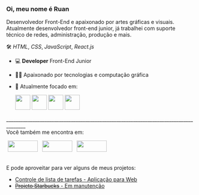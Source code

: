 ### Oi, meu nome é Ruan
Desenvolvedor Front-End e apaixonado por artes gráficas e visuais.<br>
Atualmente desenvolvedor front-end junior, já trabalhei com suporte<br> técnico de redes, 
administração, produção e mais.

🛠️ *HTML*, *CSS*, *JavaScript*, *React.js*

- 💻 **Developer** Front-End Junior
- 👨‍💻 Apaixonado por tecnologias e computação gráfica
- 🎯 Atualmente focado em:

  <div>
    <img width='40px auto' src="https://cdn.jsdelivr.net/gh/devicons/devicon@latest/icons/html5/html5-original.svg" />      
    <img width='40px auto' src="https://cdn.jsdelivr.net/gh/devicons/devicon@latest/icons/css3/css3-original.svg" />
    <img width='40px auto' src="https://cdn.jsdelivr.net/gh/devicons/devicon@latest/icons/javascript/javascript-original.svg" />
    <img width='40px auto' src="https://cdn.jsdelivr.net/gh/devicons/devicon@latest/icons/react/react-original.svg" />
  </div>
______________________________________________________________________________________<br>
Você também me encontra em:

<div class='redes'>
&nbsp;<a href="https://www.instagram.com/ruanw93"><img class='imgig' width='80px' height='30px' src="https://img.shields.io/badge/Instagram-%23E4405F.svg?style=for-the-badge&logo=Instagram&logoColor=white"></a>&nbsp;
&nbsp;<a href="https://www.facebook.com/ruan.wesley"><img class='imgfc' width='80px' height='30px' src="https://img.shields.io/badge/Facebook-%231877F2.svg?style=for-the-badge&logo=Facebook&logoColor=white"></a>&nbsp;
&nbsp;<a href="https://www.linkedin.com/in/ruanwesley93/"><img class="imglk" width='80px' height='30px' src="https://img.shields.io/badge/linkedin-%230077B5.svg?style=for-the-badge&logo=linkedin&logoColor=white"></a>&nbsp;
</div><br>

<spa class='texto01'>E pode aproveitar para ver alguns de meus projetos:</span>

<ul>
<li><a class='link01' href='https://controlelistatarefas.netlify.app/'>Controle de lista de tarefas - Aplicação para Web</a></li>
<li><a class='link02' href='#'><del>Projeto Starbucks</del> - Em manutenção</a></li>
</ul>
